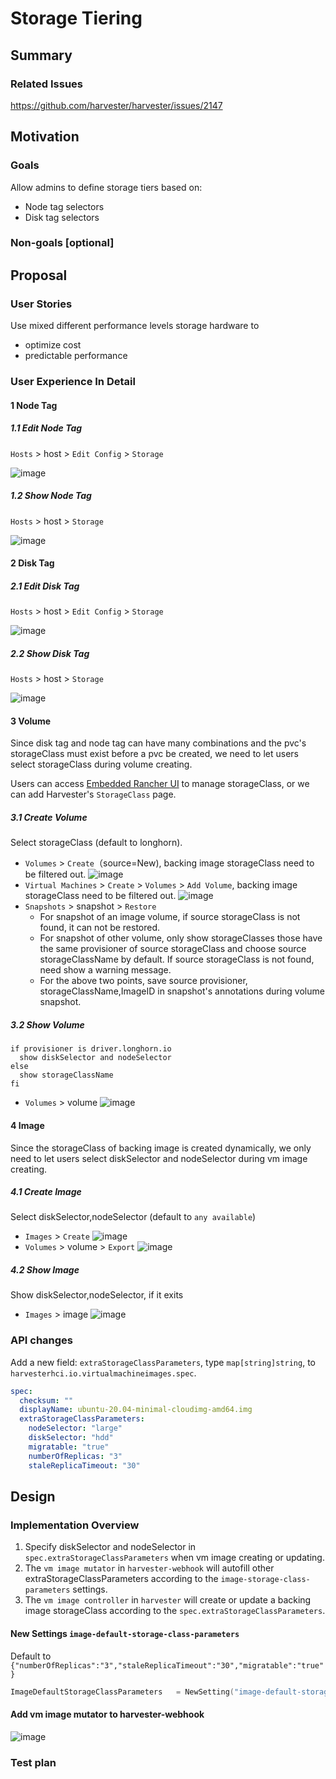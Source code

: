 # Storage Tiering

## Summary

### Related Issues
https://github.com/harvester/harvester/issues/2147

## Motivation

### Goals
Allow admins to define storage tiers based on:

+ Node tag selectors
+ Disk tag selectors

### Non-goals [optional]

## Proposal

### User Stories

Use mixed different performance levels storage hardware to

+ optimize cost
+ predictable performance

### User Experience In Detail

#### 1 Node Tag

##### 1.1 Edit Node Tag
`Hosts` > host > `Edit Config` > `Storage`

![image](./20220531-storage-tiering/edit-node-tag.png)

##### 1.2 Show Node Tag
`Hosts` > host > `Storage`

![image](./20220531-storage-tiering/show-node-tag.png)

#### 2 Disk Tag

##### 2.1 Edit Disk Tag
`Hosts` > host > `Edit Config` > `Storage`

![image](./20220531-storage-tiering/edit-disk-tag.png)

##### 2.2 Show Disk Tag
`Hosts` > host > `Storage`

![image](./20220531-storage-tiering/show-disk-tag.png)

#### 3 Volume
Since disk tag and node tag can have many combinations and the pvc's storageClass must exist before a pvc be created, we need to let users select storageClass during volume creating.

Users can access [Embedded Rancher UI](https://docs.harvesterhci.io/v1.0/troubleshooting/harvester/#access-embedded-rancher) to manage storageClass, or we can add Harvester's `StorageClass` page.

##### 3.1 Create Volume
Select storageClass (default to longhorn).

+ `Volumes` > `Create`（source=New), backing image storageClass need to be filtered out.
![image](./20220531-storage-tiering/create-volume.png)
+ `Virtual Machines` > `Create` > `Volumes` > `Add Volume`, backing image storageClass need to be filtered out.
![image](./20220531-storage-tiering/vm-add-volume.png)
+ `Snapshots` > snapshot > `Restore`
  - For snapshot of an image volume, if source storageClass is not found, it can not be restored.
  - For snapshot of other volume, only show storageClasses those have the same provisioner of source storageClass and choose source storageClassName by default. If source storageClass is not found, need show a warning message.
  - For the above two points, save source provisioner, storageClassName,ImageID in snapshot's annotations during volume snapshot.

##### 3.2 Show Volume
```
if provisioner is driver.longhorn.io
  show diskSelector and nodeSelector 
else
  show storageClassName
fi
```

+ `Volumes` > volume
![image](./20220531-storage-tiering/show-volume.png)

#### 4 Image
Since the storageClass of backing image is created dynamically, we only need to let users select diskSelector and nodeSelector during vm image creating.

##### 4.1 Create Image

Select diskSelector,nodeSelector (default to `any available`)
+ `Images` > `Create`
  ![image](./20220531-storage-tiering/create-image.png)
+ `Volumes` > volume > `Export`
  ![image](./20220531-storage-tiering/volume-export.png)

##### 4.2 Show Image
Show diskSelector,nodeSelector, if it exits

+ `Images` > image
  ![image](./20220531-storage-tiering/show-image.png)


### API changes

Add a new field: `extraStorageClassParameters`, type `map[string]string`, to `harvesterhci.io.virtualmachineimages.spec`.
```yaml
spec:
  checksum: ""
  displayName: ubuntu-20.04-minimal-cloudimg-amd64.img
  extraStorageClassParameters:
    nodeSelector: "large"
    diskSelector: "hdd"
    migratable: "true"
    numberOfReplicas: "3"
    staleReplicaTimeout: "30"
```

## Design

### Implementation Overview

1. Specify diskSelector and nodeSelector in `spec.extraStorageClassParameters` when vm image creating or updating.
2. The `vm image mutator` in `harvester-webhook` will autofill other extraStorageClassParameters according to the `image-storage-class-parameters` settings.
3. The `vm image controller` in `harvester` will create or update a backing image storageClass according to the `spec.extraStorageClassParameters`.

#### New Settings `image-default-storage-class-parameters`

Default to `{"numberOfReplicas":"3","staleReplicaTimeout":"30","migratable":"true"}`
```go
ImageDefaultStorageClassParameters   = NewSetting("image-default-storage-class-parameters", `{"numberOfReplicas":"3","staleReplicaTimeout":"30","migratable":"true"}`)
```

#### Add vm image mutator to harvester-webhook

![image](./20220531-storage-tiering/backingimage.png)

### Test plan
